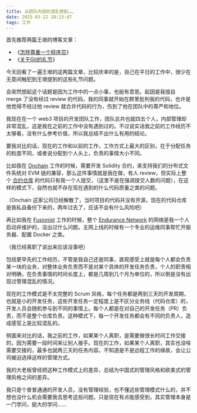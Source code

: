 ```yaml
---
title: 从团队内部的混乱想到……
date: 2025-03-22 20:23:47
tags: 工作
---
```


首先推荐两篇王垠的博客文章：

- 《[怎样尊重一个程序员](https://www.yinwang.org/blog-cn/2015/03/03/how-to-respect-a-programmer)》
- 《[关于Git的礼节](https://www.yinwang.org/blog-cn/2015/03/11/git-etiquette)》

今天回看了一遍王垠的这两篇文章，比较庆幸的是，自己在平日的工作中，很少在无意间触犯到王垠提到的这些礼节问题。

会突然想起这个话题是因为工作中的一点小事，也挺有意思。起因是我擅自 merge 了没有经过 review 的代码，我的同事就开始在群里批判我的代码，也许是他觉得不经过他 review 就合并代码的行为，伤到了他在团队中的尊严和地位。

我现在在一个 web3 项目的开发团队工作，团队总共也就四五个人，内部管理却非常混乱，这是我在之前的工作中没有遇到过的。不过说实话我之前的工作经历不太够看，没有什么参考价值，所以我总结不出什么有用的结论。

要我对比的话，现在的工作和以前的工作，工作方式上最大的区别，在于分配任务的粒度不同，或者说分配到个人头上，负责的事情大小不同。

比如我在 [Onchain](https://www.linkedin.com/company/onchain/) 工作的时候，需要开发 Solidity 合约，来支持我们的分布式文件系统对 EVM 链的兼容，那么这件事情就是我在做，有人 review，但实际上整个 [合约仓库](https://github.com/saveio-backup/savefs-contracts) 的代码只有我一个人提交，（这里不是在强调提交人数的问题），在这样的模式下，自然也就不存在现在遇到的什么代码质量之类的问题。

（Onchain 这家公司已经解散了，当时项目的代码并没有开源，现在的代码仓库是我私自备份下来的，两年过去了，应该不会有什么风险吧）

再比如我在 [Fusionist](https://ace.fusionist.io/) 工作的时候，整个 [Endurance Network](https://explorer-endurance.fusionist.io/) 的网络是我一个人启动并维护的，没出过什么问题。主网上线的时候有一个专业的运维同事帮忙开服务器、配置 Docker 之类。

（我已经离职了说出来应该没事吧）

包括更早先的工作经历，不管是我自己还是同事，直观感受上就是每个人都会负责某一块的业务，对整体业务负责而不是对某个具体的开发任务负责，个人的职责相对明确，在负责事情的时间长度上，都是几周到几个月为单位的，所以倒是没有出现过管理混乱的情况。

现在的工作模式是不太完整的 Scrum 风格，每个任务都是两到三天的开发周期，也就是小的开发任务，这些开发任务一定程度上是不区分业务线（代码仓库）的，开发人员会随机参与到不同的事情上。每个人都是在对自己的开发任务（PR）负责，而不是整个仓库负责。这种模式下，每一个开发任务都会有不同的负责人，造成感官上是比较混乱的。

侧面来对比的话，我之前的工作，如果某个人离职，是需要做很长时间工作交接的，因为需要一段时间来让别人接手。现在的工作，如果某个人离职，其实也没啥需要交接的，最多也就两三天的任务内容。不知道是不是远程工作的缘故，会让公司被迫选择这样的管理方式。

我的大老板曾经把这种工作模式上的差异，总结为中国式的管理风格和欧美式的管理风格之间的差异。

我只是个普普通通的开发人员，没有管理经验，也不懂这些管理模式什么的，并不想也没什么机会需要我去思考这些问题。只是现在有点能感受到，其实管理本身是一门学问，挺大的学问……